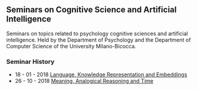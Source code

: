 ## Seminars on Cognitive Science and Artificial Intelligence

Seminars on topics related to psychology cognitive sciences and artificial intelligence. Held by the Department of Psychology and the Department of Computer Science of the University Milano-Bicocca.

### Seminar History

+ 18 - 01 - 2018 [Language, Knowledge Representation and Embeddings](seminars/seminar_18_01_2018.md)
+ 26 - 10 - 2018 [Meaning, Analogical Reasoning and Time](seminars/seminar_26_10_2018.md)


